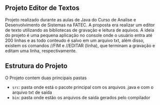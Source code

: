 ## Projeto Editor de Textos

Projeto realizado durante as aulas de Java do Curso de Analise e Desenvolvimento de Sistemas na FATEC. A proposta era realizar um editor de texto utilizando as bibliotecas de gravação e leitura de aquivos. A ideia do projeto é uma pequena aplicação no console onde o usuário entra até 200 linhas e as todo conteudo é salvo em um arquivo txt, além disso, existem os comandos //FIM e //EDITAR (linha), que terminam a gravação e editam uma linha, respectivamente.

## Estrutura do Projeto

O Projeto contem duas principais pastas

- `src`: pasta onde está o pacote principal com os arquivos .java e com o arquivo txt de saída
- `bin`: pasta onde estão os arquivos de saida gerados pelo compilador